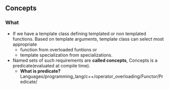 ## Concepts
### What
- If we have a template class defining templated or non templated functions. Based on template arguments, template class can select most appropriate
  - function from overloaded funtions or
  - template specialization from specializations. 
- Named sets of such requirements are **called concepts**, Concepts is a predicate(evaluated at compile time).
  - **What is predicate?** Languages/programming_lang/c++/operator_overloading/Functor/Predicate/
